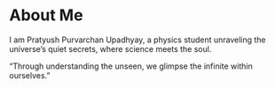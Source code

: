 # About Me

I am Pratyush Purvarchan Upadhyay, a physics student unraveling the universe’s quiet secrets, where science meets the soul.

“Through understanding the unseen, we glimpse the infinite within ourselves.”
